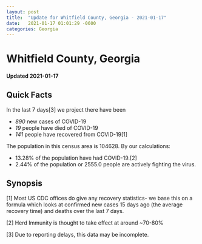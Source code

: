 ```yaml
---
layout: post
title:  "Update for Whitfield County, Georgia - 2021-01-17"
date:   2021-01-17 01:01:29 -0600
categories: Georgia
---
```


# Whitfield County, Georgia
#### Updated 2021-01-17

## Quick Facts

In the last 7 days[3] we project there have been
- *890* new cases of COVID-19
- *19* people have died of COVID-19
- *141* people have recovered from COVID-19[1]

The population in this census area is 104628. By our calculations:
- 13.28% of the population have had COVID-19.[2]
- 2.44% of the population or 2555.0 people are actively fighting the virus.

## Synopsis




[1] Most US CDC offices do give any recovery statistics- we base this on a formula which looks at confirmed new cases
15 days ago (the average recovery time) and deaths over the last 7 days.

[2] Herd Immunity is thought to take effect at around ~70-80%

[3] Due to reporting delays, this data may be incomplete.
 
    